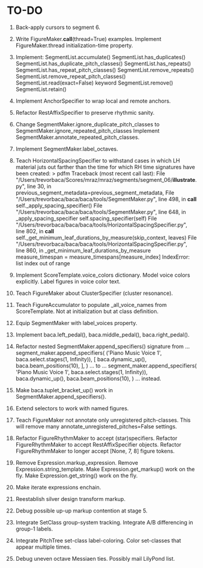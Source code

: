 TO-DO
=====

1.  Back-apply cursors to segment 6.

2.  Write FigureMaker.__call__(thread=True) examples.
    Implement FigureMaker.thread initialization-time property.

3.  Implement:
        SegmentList.accumulate()
        SegmentList.has_duplicates()
        SegmentList.has_duplicate_pitch_classes()
        SegmentList.has_repeats()
        SegmentList.has_repeat_pitch_classes()
        SegmentList.remove_repeats()
        SegmentList.remove_repeat_pitch_classes()
        SegmentList.read(exact=False) keyword
        SegmentList.remove()
        SegmentList.retain()

4.  Implement AnchorSpecifier to wrap local and remote anchors.

5.  Refactor RestAffixSpecifier to preserve rhythmic sanity.

6.  Change SegmentMaker.ignore_duplicate_pitch_classes
        to SegmentMaker.ignore_repeated_pitch_classes
    Implement SegmentMaker.annotate_repeated_pitch_classes.

7.  Implement SegmentMaker.label_octaves.

8.  Teach HorizontalSpacingSpecifier to withstand cases in which LH material
    juts out farther than the time for which RH time signatures have been
    created:
        > pdfm
        Traceback (most recent call last):
        File "/Users/trevorbaca/Scores/mraz/mraz/segments/segment_06/__illustrate__.py", line 30, in <module>
            previous_segment_metadata=previous_segment_metadata,
        File "/Users/trevorbaca/baca/baca/tools/SegmentMaker.py", line 498, in __call__
            self._apply_spacing_specifier()
        File "/Users/trevorbaca/baca/baca/tools/SegmentMaker.py", line 648, in _apply_spacing_specifier
            self.spacing_specifier(self)
        File "/Users/trevorbaca/baca/baca/tools/HorizontalSpacingSpecifier.py", line 802, in __call__
            self._get_minimum_leaf_durations_by_measure(skip_context, leaves)
        File "/Users/trevorbaca/baca/baca/tools/HorizontalSpacingSpecifier.py", line 860, in _get_minimum_leaf_durations_by_measure
            measure_timespan = measure_timespans[measure_index]
        IndexError: list index out of range

9.  Implement ScoreTemplate.voice_colors dictionary.
    Model voice colors explicitly.
    Label figures in voice color text.

10. Teach FigureMaker about ClusterSpecifier (cluster resonance).

11. Teach FigureAccumulator to populate _all_voice_names from ScoreTemplate.
    Not at initialization but at class definition.

12. Equip SegmentMaker with label_voices property.

13. Implement baca.left_pedal(), baca.middle_pedal(), baca.right_pedal().

14. Refactor nested SegmentMaker.append_specifiers() signature from ...
        segment_maker.append_specifiers(
            ('Piano Music Voice 1', baca.select.stages(1, Infinity)),
            [
                baca.dynamic_up(),
                baca.beam_positions(10),
                ],
            )
    ... to ...
        segment_maker.append_specifiers(
            'Piano Music Voice 1',
            baca.select.stages(1, Infinity)),
            baca.dynamic_up(),
            baca.beam_positions(10),
            )
    ... instead.

15. Make baca.tuplet_bracket_up() work in SegmentMaker.append_specifiers().

16. Extend selectors to work with named figures.

17. Teach FigureMaker not annotate only unregistered pitch-classes.
    This will remove many annotate_unregistered_pitches=False settings.

18. Refactor FigureRhythmMaker to accept (star)specifiers.
    Refactor FigureRhythmMaker to accept RestAffixSpecifier objects.
    Refactor FigureRhythmMaker to longer accept [None, 7, 8] figure tokens.

19. Remove Expression.markup_expression.
    Remove Expression.string_template.
    Make Expression.get_markup() work on the fly.
    Make Expression.get_string() work on the fly.

20. Make iterate expressions enchain.

21. Reestablish silver design transform markup.

22. Debug possible up-up markup contention at stage 5.

23. Integrate SetClass group-system tracking.
    Integrate A/B differencing in group-1 labels.

24. Integrate PitchTree set-class label-coloring.
    Color set-classes that appear multiple times.

25. Debug uneven octave Messiaen ties. Possibly mail LilyPond list.
